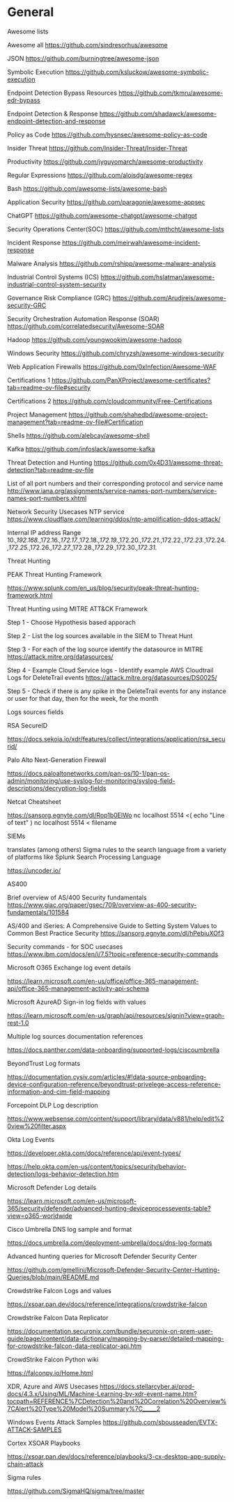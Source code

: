 # General


Awesome lists



Awesome all
https://github.com/sindresorhus/awesome

JSON
https://github.com/burningtree/awesome-json

Symbolic Execution
https://github.com/ksluckow/awesome-symbolic-execution

Endpoint Detection Bypass Resources
https://github.com/tkmru/awesome-edr-bypass

Endpoint Detection & Response
https://github.com/shadawck/awesome-endpoint-detection-and-response

Policy as Code
https://github.com/hysnsec/awesome-policy-as-code

Insider Threat
https://github.com/Insider-Threat/Insider-Threat

Productivity
https://github.com/jyguyomarch/awesome-productivity

Regular Expressions
https://github.com/aloisdg/awesome-regex

Bash
https://github.com/awesome-lists/awesome-bash

Application Security
https://github.com/paragonie/awesome-appsec

ChatGPT
https://github.com/awesome-chatgpt/awesome-chatgpt

Security Operations Center(SOC)
https://github.com/mthcht/awesome-lists

Incident Response
https://github.com/meirwah/awesome-incident-response

Malware Analysis
https://github.com/rshipp/awesome-malware-analysis

Industrial Control Systems (ICS)
https://github.com/hslatman/awesome-industrial-control-system-security

Governance Risk Compliance (GRC)
https://github.com/Arudjreis/awesome-security-GRC

Security Orchestration Automation Response (SOAR)
https://github.com/correlatedsecurity/Awesome-SOAR

Hadoop
https://github.com/youngwookim/awesome-hadoop

Windows Security
https://github.com/chryzsh/awesome-windows-security

Web Application Firewalls
https://github.com/0xInfection/Awesome-WAF

Certifications 1
https://github.com/PanXProject/awesome-certificates?tab=readme-ov-file#security

Certifications 2
https://github.com/cloudcommunity/Free-Certifications

Project Management
https://github.com/shahedbd/awesome-project-management?tab=readme-ov-file#Certification

Shells
https://github.com/alebcay/awesome-shell

Kafka
https://github.com/infoslack/awesome-kafka

Threat Detection and Hunting
https://github.com/0x4D31/awesome-threat-detection?tab=readme-ov-file


List of all port numbers and their corresponding protocol and service name
http://www.iana.org/assignments/service-names-port-numbers/service-names-port-numbers.xhtml

Network Security Usecases
NTP service
https://www.cloudflare.com/learning/ddos/ntp-amplification-ddos-attack/

Internal IP address Range
10.*,192.168.*,172.16.*,172.17.*,172.18.*,172.19.*,172.20.*,172.21.*,172.22.*,172.23.*,172.24.*,172.25.*,172.26.*,172.27.*,172.28.*,172.29.*,172.30.*,172.31.*

Threat Hunting

PEAK Threat Hunting Framework

https://www.splunk.com/en_us/blog/security/peak-threat-hunting-framework.html

Threat Hunting using MITRE ATT&CK Framework

Step 1 - Choose Hypothesis based apporach

Step 2 - List the log sources available in the SIEM to Threat Hunt

Step 3 - For each of the log source identify the datasource in MITRE https://attack.mitre.org/datasources/

Step 4 - Example Cloud Service logs - Identitfy example AWS Cloudtrail Logs for DeleteTrail  events https://attack.mitre.org/datasources/DS0025/

Step 5 - Check if there is any spike in the DeleteTrail events for any instance or user for that day, then for the week, for the month


Logs sources fields

RSA SecureID

https://docs.sekoia.io/xdr/features/collect/integrations/application/rsa_securid/

Palo Alto Next-Generation Firewall

https://docs.paloaltonetworks.com/pan-os/10-1/pan-os-admin/monitoring/use-syslog-for-monitoring/syslog-field-descriptions/decryption-log-fields

Netcat Cheatsheet

https://sansorg.egnyte.com/dl/Rop1b0ElWo
nc localhost 5514 <( echo "Line of text" )
nc localhost 5514 < filename



SIEMs

translates (among others) Sigma rules to the search language from a variety of platforms like Splunk Search Processing Language

https://uncoder.io/

AS400

Brief overview of AS/400 Security fundamentals 
https://www.giac.org/paper/gsec/709/overview-as-400-security-fundamentals/101584

AS/400 and iSeries: A Comprehensive Guide to Setting System Values to Common Best Practice Security
https://sansorg.egnyte.com/dl/hPebiuXOf3

Security commands - for SOC usecases
https://www.ibm.com/docs/en/i/7.5?topic=reference-security-commands

Microsoft O365 Exchange log event details

https://learn.microsoft.com/en-us/office/office-365-management-api/office-365-management-activity-api-schema

Microsoft AzureAD Sign-in log fields with values

https://learn.microsoft.com/en-us/graph/api/resources/signin?view=graph-rest-1.0

Multiple log sources documentation references

https://docs.panther.com/data-onboarding/supported-logs/ciscoumbrella

BeyondTrust Log formats

https://documentation.cysiv.com/articles/#!data-source-onboarding-device-configuration-reference/beyondtrust-privelege-access-reference-information-and-cim-field-mapping

Forcepoint DLP Log description

https://www.websense.com/content/support/library/data/v881/help/edit%20view%20filter.aspx

Okta Log Events

https://developer.okta.com/docs/reference/api/event-types/

https://help.okta.com/en-us/content/topics/security/behavior-detection/logs-behavior-detection.htm

Microsoft Defender Log details

https://learn.microsoft.com/en-us/microsoft-365/security/defender/advanced-hunting-deviceprocessevents-table?view=o365-worldwide

Cisco Umbrella DNS log sample and format

https://docs.umbrella.com/deployment-umbrella/docs/dns-log-formats

Advanced hunting queries for Microsoft Defender Security Center

https://github.com/gmellini/Microsoft-Defender-Security-Center-Hunting-Queries/blob/main/README.md

Crowdstrike Falcon Logs and values

https://xsoar.pan.dev/docs/reference/integrations/crowdstrike-falcon

Crowdstrike Falcon Data Replicator

https://documentation.securonix.com/bundle/securonix-on-prem-user-guide/page/content/data-dictionary/mapping-by-parser/detailed-mapping-for-crowdstrike-falcon-data-replicator-api.htm

CrowdStrike Falcon Python wiki

https://falconpy.io/Home.html

XDR, Azure and AWS Usecases
https://docs.stellarcyber.ai/prod-docs/4.3.x/Using/ML/Machine-Learning-by-xdr-event-name.htm?tocpath=REFERENCE%7CDetection%20and%20Correlation%20Overview%7CAlert%20Type%20Model%20Summary%7C_____2

Windows Events Attack Samples
https://github.com/sbousseaden/EVTX-ATTACK-SAMPLES



Cortex XSOAR Playbooks

https://xsoar.pan.dev/docs/reference/playbooks/3-cx-desktop-app-supply-chain-attack


Sigma rules

https://github.com/SigmaHQ/sigma/tree/master

